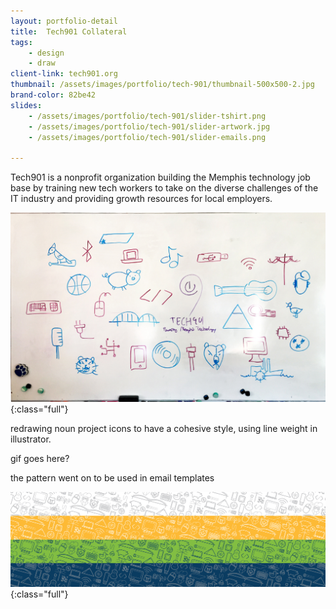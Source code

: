 ```yaml
---
layout: portfolio-detail
title:  Tech901 Collateral
tags:
    - design
    - draw
client-link: tech901.org
thumbnail: /assets/images/portfolio/tech-901/thumbnail-500x500-2.jpg
brand-color: 82be42
slides:
    - /assets/images/portfolio/tech-901/slider-tshirt.png
    - /assets/images/portfolio/tech-901/slider-artwork.jpg
    - /assets/images/portfolio/tech-901/slider-emails.png

---
```


Tech901 is a nonprofit organization building the Memphis technology job base by training new tech workers to take on the diverse challenges of the IT industry and providing growth resources for local employers.

![](/assets/images/portfolio/tech-901/shirt-sketch.jpg ){:class="full"}

redrawing noun project icons to have a cohesive style, using line weight in illustrator.

gif goes here?

the pattern went on to be used in email templates

![](/assets/images/portfolio/tech-901/pattern-stripes.jpg ){:class="full"}
